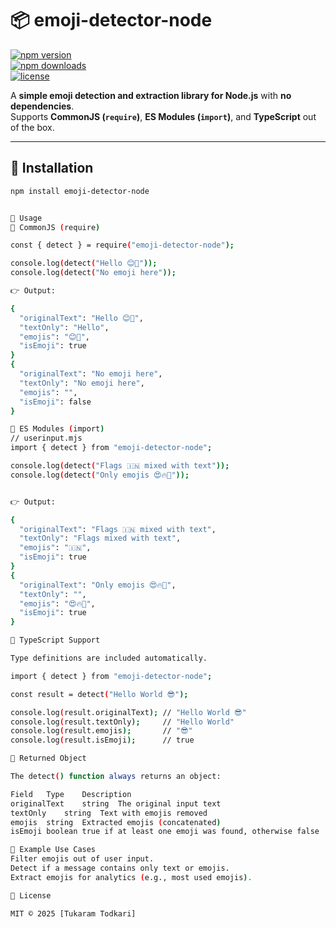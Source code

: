 # 📦 emoji-detector-node  

[![npm version](https://img.shields.io/npm/v/emoji-detector-node.svg)](https://www.npmjs.com/package/emoji-detector-node)  
[![npm downloads](https://img.shields.io/npm/dm/emoji-detector-node.svg)](https://www.npmjs.com/package/emoji-detector-node)  
[![license](https://img.shields.io/npm/l/emoji-detector-node.svg)](LICENSE)  

A **simple emoji detection and extraction library for Node.js** with **no dependencies**.  
Supports **CommonJS (`require`)**, **ES Modules (`import`)**, and **TypeScript** out of the box.  

---

## 🚀 Installation

```bash
npm install emoji-detector-node


📖 Usage
🔹 CommonJS (require)

const { detect } = require("emoji-detector-node");

console.log(detect("Hello 😊🚀"));
console.log(detect("No emoji here"));

👉 Output:

{
  "originalText": "Hello 😊🚀",
  "textOnly": "Hello",
  "emojis": "😊🚀",
  "isEmoji": true
}
{
  "originalText": "No emoji here",
  "textOnly": "No emoji here",
  "emojis": "",
  "isEmoji": false
}

🔹 ES Modules (import)
// userinput.mjs
import { detect } from "emoji-detector-node";

console.log(detect("Flags 🇮🇳 mixed with text"));
console.log(detect("Only emojis 😍🔥💯"));


👉 Output:

{
  "originalText": "Flags 🇮🇳 mixed with text",
  "textOnly": "Flags mixed with text",
  "emojis": "🇮🇳",
  "isEmoji": true
}
{
  "originalText": "Only emojis 😍🔥💯",
  "textOnly": "",
  "emojis": "😍🔥💯",
  "isEmoji": true
}

🔹 TypeScript Support

Type definitions are included automatically.

import { detect } from "emoji-detector-node";

const result = detect("Hello World 😎");

console.log(result.originalText); // "Hello World 😎"
console.log(result.textOnly);     // "Hello World"
console.log(result.emojis);       // "😎"
console.log(result.isEmoji);      // true

📂 Returned Object

The detect() function always returns an object:

Field	Type	Description
originalText	string	The original input text
textOnly	string	Text with emojis removed
emojis	string	Extracted emojis (concatenated)
isEmoji	boolean	true if at least one emoji was found, otherwise false

📝 Example Use Cases
Filter emojis out of user input.
Detect if a message contains only text or emojis.
Extract emojis for analytics (e.g., most used emojis).

📄 License

MIT © 2025 [Tukaram Todkari]